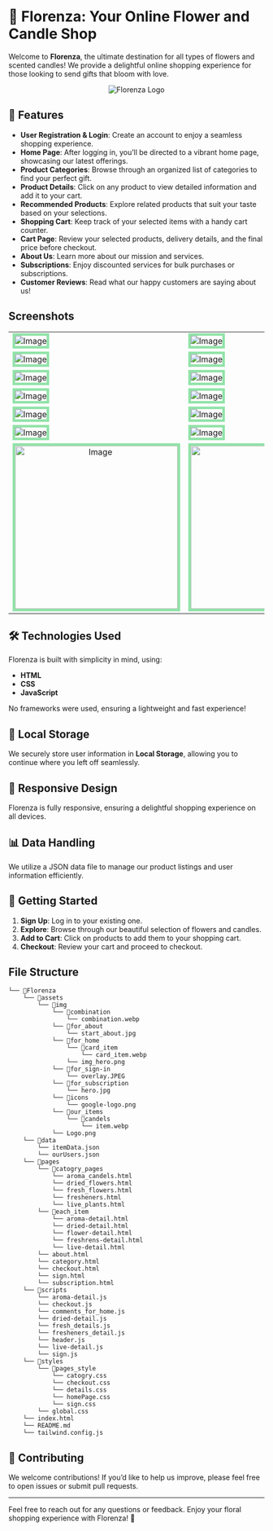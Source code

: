 # 🌸 Florenza: Your Online Flower and Candle Shop

Welcome to **Florenza**, the ultimate destination for all types of flowers and scented candles! We provide a delightful online shopping experience for those looking to send gifts that bloom with love.

<div  align="center">

![Florenza Logo](https://github.com/user-attachments/assets/3551332f-63d4-4b7d-af57-ecd53dc7ea3d)
</div>

## 🌟 Features

- **User Registration & Login**: Create an account to enjoy a seamless shopping experience.
- **Home Page**: After logging in, you’ll be directed to a vibrant home page, showcasing our latest offerings.
- **Product Categories**: Browse through an organized list of categories to find your perfect gift.
- **Product Details**: Click on any product to view detailed information and add it to your cart.
- **Recommended Products**: Explore related products that suit your taste based on your selections.
- **Shopping Cart**: Keep track of your selected items with a handy cart counter.
- **Cart Page**: Review your selected products, delivery details, and the final price before checkout.
- **About Us**: Learn more about our mission and services.
- **Subscriptions**: Enjoy discounted services for bulk purchases or subscriptions.
- **Customer Reviews**: Read what our happy customers are saying about us!

## Screenshots

 <table align="center">
  <tr>
    <td><img src="https://github.com/user-attachments/assets/0caf070b-76b1-4375-8e22-9b46d869090e" alt="Image"  style="border: 5px solid #92E3A9;"/></td>
    <td><img src="https://github.com/user-attachments/assets/b19ce6ca-3360-4ace-80ef-a64b44f65c0b" alt="Image"  style="border: 5px solid #92E3A9;"/></td>
  </tr>
  <tr>
    <td><img src="https://github.com/user-attachments/assets/8cbf0986-de06-4985-b76c-1f58a0d9a65f" alt="Image"  style="border: 5px solid #92E3A9;"/></td>
    <td><img src="https://github.com/user-attachments/assets/6dda098d-2a33-464f-bfc6-264d69518d2d" alt="Image"  style="border: 5px solid #92E3A9;"/></td>
  </tr>
  <tr>
    <td><img src="https://github.com/user-attachments/assets/3f30ea22-a103-4591-ab69-094ec4da0a19" alt="Image"  style="border: 5px solid #92E3A9;"/></td>
    <td><img src="https://github.com/user-attachments/assets/6ddf5413-3a74-43e2-9570-4fd80ee383ce" alt="Image"  style="border: 5px solid #92E3A9;"/></td>
  </tr>
  <tr>
    <td><img src="https://github.com/user-attachments/assets/938cdf79-950c-40a2-aec6-ad718020c762" alt="Image"  style="border: 5px solid #92E3A9;"/></td>
    <td><img src="https://github.com/user-attachments/assets/a7f75617-87c1-4f5c-9864-cc3270347a44" alt="Image"  style="border: 5px solid #92E3A9;"/></td>
  </tr>
  <tr>
    <td><img src="https://github.com/user-attachments/assets/e92c2c99-e0fc-4710-bad0-ab828d3a2913" alt="Image"  style="border: 5px solid #92E3A9;"/></td>
    <td><img src="https://github.com/user-attachments/assets/8df6faa3-5433-45a1-9742-b3347ecc3511" alt="Image"  style="border: 5px solid #92E3A9;"/></td>
  </tr>
  <tr>
    <td><img src="https://github.com/user-attachments/assets/44e6f144-8104-4bad-a1be-2a369b7e2b39" alt="Image"  style="border: 5px solid #92E3A9;"/></td>
    <td><img src="https://github.com/user-attachments/assets/9ec7979d-7b39-4e04-8209-519507a7e773" alt="Image"  style="border: 5px solid #92E3A9;"/></td>
  </tr>
  <tr align='center'>
    <td><img width='320px' src="https://github.com/user-attachments/assets/07c00bf1-7274-4dee-a22e-f3fd9577c6e2" alt="Image"  style="border: 5px solid #92E3A9;"/></td>
    <td><img width='320px' src="https://github.com/user-attachments/assets/a3097721-6446-40f1-80bc-2be12c6de413" alt="Image"  style="border: 5px solid #92E3A9;"/></td>
  </tr>
</table>


## 🛠️ Technologies Used

Florenza is built with simplicity in mind, using:

- **HTML**
- **CSS**
- **JavaScript**

No frameworks were used, ensuring a lightweight and fast experience!


## 💾 Local Storage

We securely store user information in **Local Storage**, allowing you to continue where you left off seamlessly.

## 📱 Responsive Design

Florenza is fully responsive, ensuring a delightful shopping experience on all devices.

## 📊 Data Handling

We utilize a JSON data file to manage our product listings and user information efficiently.

## 🚀 Getting Started

1. **Sign Up**: Log in to your existing one.
2. **Explore**: Browse through our beautiful selection of flowers and candles.
3. **Add to Cart**: Click on products to add them to your shopping cart.
4. **Checkout**: Review your cart and proceed to checkout.


## File Structure

```
└── 📁Florenza
    └── 📁assets
        └── 📁img
            └── 📁combination
                └── combination.webp
            └── 📁for_about
                └── start_about.jpg
            └── 📁for_home
                └── 📁card_item
                    └── card_item.webp
                └── img_hero.png
            └── 📁for_sign-in
                └── overlay.JPEG
            └── 📁for_subscription
                └── hero.jpg
            └── 📁icons
                └── google-logo.png
            └── 📁our_items
                └── 📁candels
                    └── item.webp
            └── Logo.png
    └── 📁data
        └── itemData.json
        └── ourUsers.json
    └── 📁pages
        └── 📁catogry_pages
            └── aroma_candels.html
            └── dried_flowers.html
            └── fresh_flowers.html
            └── fresheners.html
            └── live_plants.html
        └── 📁each_item
            └── aroma-detail.html
            └── dried-detail.html
            └── flower-detail.html
            └── freshrens-detail.html
            └── live-detail.html
        └── about.html
        └── category.html
        └── checkout.html
        └── sign.html
        └── subscription.html
    └── 📁scripts
        └── aroma-detail.js
        └── checkout.js
        └── comments_for_home.js
        └── dried-detail.js
        └── fresh_details.js
        └── fresheners_detail.js
        └── header.js
        └── live-detail.js
        └── sign.js
    └── 📁styles
        └── 📁pages_style
            └── catogry.css
            └── checkout.css
            └── details.css
            └── homePage.css
            └── sign.css
        └── global.css
    └── index.html
    └── README.md
    └── tailwind.config.js
```

## 🤝 Contributing

We welcome contributions! If you’d like to help us improve, please feel free to open issues or submit pull requests.

---

Feel free to reach out for any questions or feedback. Enjoy your floral shopping experience with Florenza! 🌷